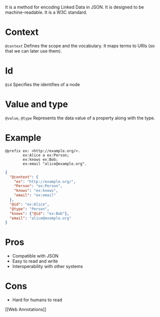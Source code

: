 It is a method for encoding Linked Data in JSON. It is designed to be machine-readable. It is a W3C standard.

# Context
`@context`
Defines the scope and the vocabulary. It maps terms to URIs (so that we can later use them).
# Id
`@id`
Specifies the identifies of a node
# Value and type
`@value`, `@type`
Represents the data value of a property along with the type.

# Example
```turtle
@prefix ex: <http://example.org/>.
		ex:Alice a ex:Person;
		ex:knows ex:Bob;
		ex:email "alice@example.org".
```

```json
{
  "@context": {
    "ex": "http://example.org/",
    "Person": "ex:Person",
    "knows": "ex:knows",
    "email": "ex:email"
  },
  "@id": "ex:Alice",
  "@type": "Person",
  "knows": {"@id": "ex:Bob"},
  "email": "alice@example.org"
}
```
# Pros
- Compatible with JSON
- Easy to read and write
- Interoperability with other systems
# Cons
- Hard for humans to read

[[Web Annotations]]